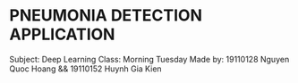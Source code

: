 # PNEUMONIA DETECTION APPLICATION
Subject: Deep Learning
Class: Morning Tuesday
Made by: 19110128 Nguyen Quoc Hoang && 19110152 Huynh Gia Kien